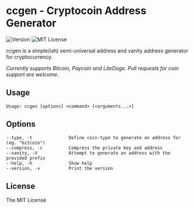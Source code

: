 # ccgen - Cryptocoin Address Generator

![Version](https://img.shields.io/badge/version-0.0.2-blue.svg?style=flat-square)
![MIT License](http://img.shields.io/badge/license-MIT-green.svg?style=flat-square)

ccgen is a simple(ish) semi-universal address and vanity address generator for cryptocurrency.

*Currently supports Bitcoin, Paycoin and LiteDoge. Pull requests for coin support are welcome.*

## Usage

```
Usage: ccgen [options] <command> [<arguments...>]
```

## Options

```
--type, -t              Define coin-type to generate an address for (eg. "bitcoin")
--compress, -c          Compress the private key and address
--vanity, -V            Attempt to generate an address with the provided prefix
--help, -h              Show help
--version, -v           Print the version
```

## License

The MIT License
